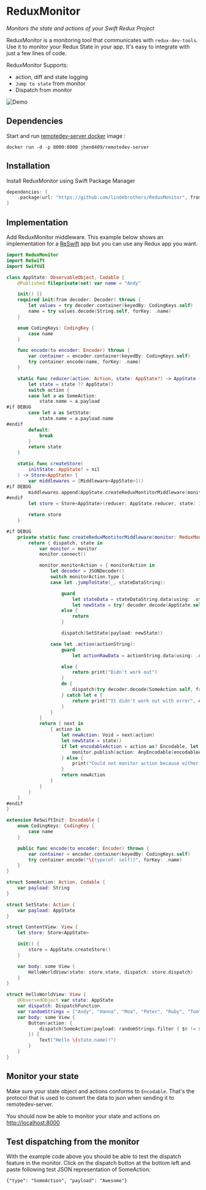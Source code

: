 # ReduxMonitor
*Monitors the state and actions of your Swift Redux Project*

ReduxMonitor is a monitoring tool that communicates with `redux-dev-tools`.  Use it to monitor your Redux State in your app. It's easy to integrate with just a few lines of code.

ReduxMonitor Supports:
- action, diff and state logging
- `Jump to state` from monitor
- Dispatch from monitor

![Demo](https://github.com/lindebrothers/ReduxMonitor/blob/main/Example/ReduxMonitorDemo.gif)

## Dependencies
Start and run [remotedev-server docker](https://github.com/jhen0409/docker-remotedev-server) image :
```
docker run -d -p 8000:8000 jhen0409/remotedev-server
```

## Installation
Install ReduxMonitor using Swift Package Manager
```Swift
dependencies: [
    .package(url: "https://github.com/lindebrothers/ReduxMonitor", from: "1.0.0"),
]
```
## Implementation
Add ReduxMonitor middleware. This example below shows an implementation for a [ReSwift](https://github.com/ReSwift/ReSwift) app but you can use any Redux app you want.
``` Swift
import ReduxMonitor
import ReSwift
import SwiftUI

class AppState: ObservableObject, Codable {
    @Published fileprivate(set) var name = "Andy"

    init() {}
    required init(from decoder: Decoder) throws {
        let values = try decoder.container(keyedBy: CodingKeys.self)
        name = try values.decode(String.self, forKey: .name)
    }

    enum CodingKeys: CodingKey {
        case name
    }

    func encode(to encoder: Encoder) throws {
        var container = encoder.container(keyedBy: CodingKeys.self)
        try container.encode(name, forKey: .name)
    }

    static func reducer(action: Action, state: AppState?) -> AppState {
        let state = state ?? AppState()
        switch action {
        case let a as SomeAction:
            state.name = a.payload
#if DEBUG
        case let a as SetState:
            state.name = a.payload.name
#endif
        default:
            break
        }
        return state
    }

    static func createStore(
        initState: AppState? = nil
    ) -> Store<AppState> {
        var middlewares = [Middleware<AppState>]()
#if DEBUG
        middlewares.append(AppState.createReduxMontitorMiddleware(monitor: ReduxMonitor()))
#endif
        let store = Store<AppState>(reducer: AppState.reducer, state: initState, middleware: middlewares)

        return store
    }

#if DEBUG
    private static func createReduxMontitorMiddleware(monitor: ReduxMonitorProvider) -> Middleware<Any> {
        return { dispatch, state in
            var monitor = monitor
            monitor.connect()

            monitor.monitorAction = { monitorAction in
                let decoder = JSONDecoder()
                switch monitorAction.type {
                case let .jumpToState(_, stateDataString):

                    guard
                        let stateData = stateDataString.data(using: .utf8),
                        let newState = try? decoder.decode(AppState.self, from: stateData)
                    else {
                        return
                    }

                    dispatch(SetState(payload: newState))

                case let .action(actionString):
                    guard
                        let actionRawData = actionString.data(using: .utf8)

                    else {
                        return print("Didn't work out")
                    }
                    do {
                        dispatch(try decoder.decode(SomeAction.self, from: actionRawData))
                    } catch let e {
                        return print("It didn't work out with error", e)
                    }
                }
            }
            return { next in
                { action in
                    let newAction: Void = next(action)
                    let newState = state()
                    if let encodableAction = action as? Encodable, let encodableState = newState as? Encodable {
                        monitor.publish(action: AnyEncodable(encodableAction), state: AnyEncodable(encodableState))
                    } else {
                        print("Could not monitor action because either state or action does not conform to encodable", action)
                    }
                    return newAction
                }
            }
        }
    }
#endif
}

extension ReSwiftInit: Encodable {
    enum CodingKeys: CodingKey {
        case name
    }

    public func encode(to encoder: Encoder) throws {
        var container = encoder.container(keyedBy: CodingKeys.self)
        try container.encode("\(type(of: self))", forKey: .name)
    }
}

struct SomeAction: Action, Codable {
    var payload: String
}

struct SetState: Action {
    var payload: AppState
}

struct ContentView: View {
    let store: Store<AppState>

    init() {
        store = AppState.createStore()
    }

    var body: some View {
        HelloWorldView(state: store.state, dispatch: store.dispatch)
    }
}

struct HelloWorldView: View {
    @ObservedObject var state: AppState
    var dispatch: DispatchFunction
    var randomStrings = ["Andy", "Hanna", "Moa", "Peter", "Ruby", "Tom", "Marcus", "Simon", "Jenny", "Mary", "Zlatan"]
    var body: some View {
        Button(action: {
            dispatch(SomeAction(payload: randomStrings.filter { $0 != state.name }.randomElement()!))
        }) {
            Text("Hello \(state.name)!")
        }
    }
}
```
## Monitor your state
Make sure your state object and actions conforms to `Encodable`. That's the protocol that is used to convert the data to json when sending it to remotedev-server. 

You should now be able to monitor your state and actions on [http://localhost:8000](http://localhost:8000)


## Test dispatching from the monitor
With the example code above you should be able to test the dispatch feature in the monitor. Click on the dispatch button at the bottom left and paste following test JSON representation of SomeAction:
```
{"type": "SomeAction", "payload": "Awesome"}
```



